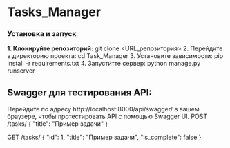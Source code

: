 # Tasks_Manager

### Установка и запуск
**1. Клонируйте репозиторий:**
   git clone <URL_репозитория>
2. Перейдите в директорию проекта:
   cd Task_Manager
3. Установите зависимости:
   pip install -r requirements.txt
4. Запуститте сервер:
   python manage.py runserver

## Swagger для тестирования API:
  Перейдите по адресу  http://localhost:8000/api/swagger/ в вашем браузере, 
  чтобы протестировать API с помощью Swagger UI.
  POST /tasks/
  {
    "title": "Пример задачи"
  }
  
  GET /tasks/
  {
    "id": 1,
    "title": "Пример задачи",
    "is_complete": false
  }

